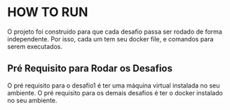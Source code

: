 # HOW TO RUN
O projeto foi construído para que cada desafio passa ser rodado de forma independente. Por isso, cada um tem seu docker file, e comandos para serem executados.

## Pré Requisito para Rodar os Desafios
O pré requisito para o desafio1 é ter uma máquina virtual instalada no seu ambiente.
O pré requisito para os demais desafios é ter o docker instalado no seu ambiente.
